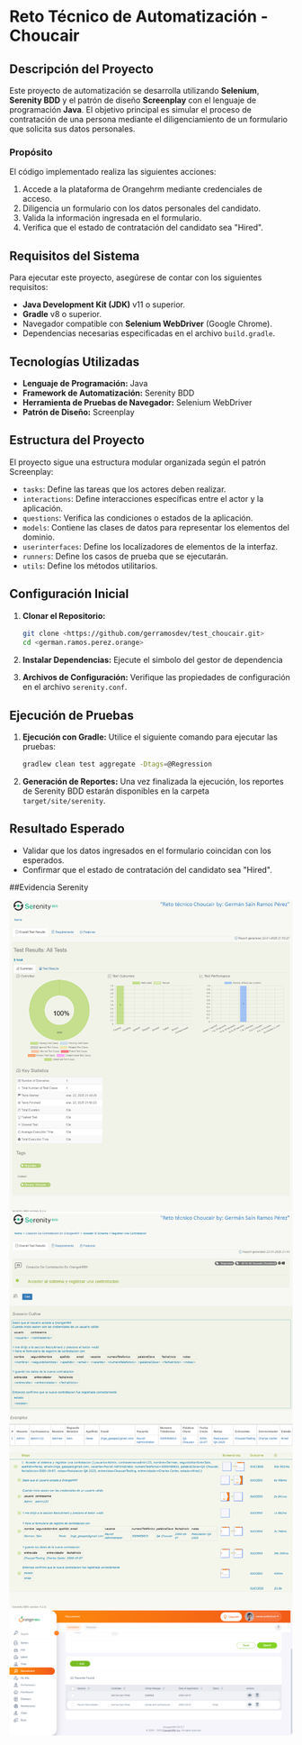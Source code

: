 # Reto Técnico de Automatización - Choucair

## Descripción del Proyecto

Este proyecto de automatización se desarrolla utilizando **Selenium**, **Serenity BDD** y el patrón de diseño **Screenplay** con el lenguaje de programación **Java**. El objetivo principal es simular el proceso de contratación de una persona mediante el diligenciamiento de un formulario que solicita sus datos personales.

### Propósito

El código implementado realiza las siguientes acciones:

1. Accede a la plataforma de Orangehrm mediante credenciales de acceso.
2. Diligencia un formulario con los datos personales del candidato.
3. Valida la información ingresada en el formulario.
4. Verifica que el estado de contratación del candidato sea "Hired".

## Requisitos del Sistema

Para ejecutar este proyecto, asegúrese de contar con los siguientes requisitos:

- **Java Development Kit (JDK)** v11 o superior.
- **Gradle** v8 o superior.
- Navegador compatible con **Selenium WebDriver** (Google Chrome).
- Dependencias necesarias especificadas en el archivo `build.gradle`.

## Tecnologías Utilizadas

- **Lenguaje de Programación:** Java
- **Framework de Automatización:** Serenity BDD
- **Herramienta de Pruebas de Navegador:** Selenium WebDriver
- **Patrón de Diseño:** Screenplay

## Estructura del Proyecto

El proyecto sigue una estructura modular organizada según el patrón Screenplay:

- `tasks`: Define las tareas que los actores deben realizar.
- `interactions`: Define interacciones específicas entre el actor y la aplicación.
- `questions`: Verifica las condiciones o estados de la aplicación.
- `models`: Contiene las clases de datos para representar los elementos del dominio.
- `userinterfaces`: Define los localizadores de elementos de la interfaz.
- `runners`: Define los casos de prueba que se ejecutarán.
- `utils`: Define los métodos utilitarios.
## Configuración Inicial

1. **Clonar el Repositorio:**
   ```bash
   git clone <https://github.com/gerramosdev/test_choucair.git>
   cd <german.ramos.perez.orange>
   ```

2. **Instalar Dependencias:**
   Ejecute el simbolo del gestor de dependencia

3.  **Archivos de Configuración:**
   Verifique las propiedades de configuración en el archivo `serenity.conf`.

## Ejecución de Pruebas

1. **Ejecución con Gradle:**
   Utilice el siguiente comando para ejecutar las pruebas:
   ```bash
   gradlew clean test aggregate -Dtags=@Regression
   ```

2. **Generación de Reportes:**
   Una vez finalizada la ejecución, los reportes de Serenity BDD estarán disponibles en la carpeta `target/site/serenity`.

## Resultado Esperado

- Validar que los datos ingresados en el formulario coincidan con los esperados.
- Confirmar que el estado de contratación del candidato sea "Hired".

##Evidencia Serenity

![img.png](img.png)
![img_1.png](img_1.png)
![img_2.png](img_2.png)
